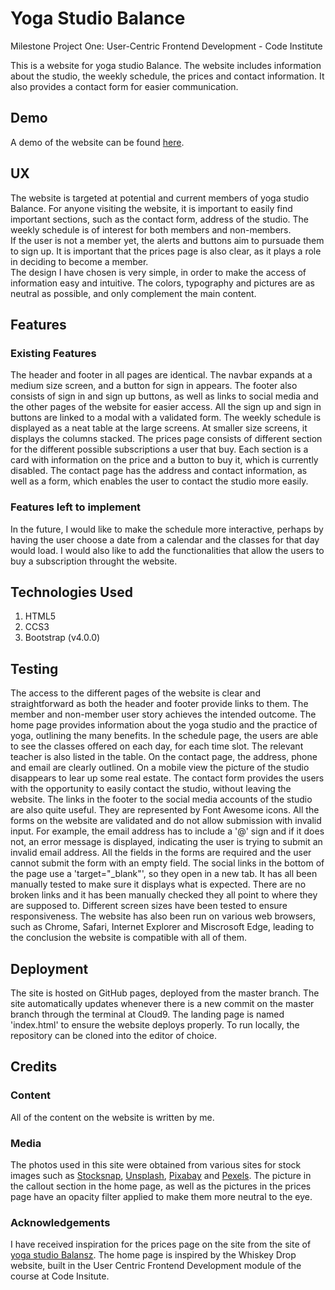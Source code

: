 # Yoga Studio Balance
Milestone Project One: User-Centric Frontend Development - Code Institute

This is a website for yoga studio Balance. The website includes information about the studio, the weekly schedule, the prices and contact information. It also provides a contact form for easier communication.

## Demo 
A demo of the website can  be found [here](https://diovcharova.github.io/milestoneproject1/index.html).

## UX
The website is targeted at potential and current members of yoga studio Balance. For anyone visiting the website, it is important to easily find important sections, such as the contact form, address of the studio. The weekly schedule is of interest for both members and non-members.   
If the user is not a member yet, the alerts and buttons aim to pursuade them to sign up. It is important that the prices page is also clear, as it plays a role in deciding to become a member.  
The design I have chosen is very simple, in order to make the access of information easy and intuitive. The colors, typography and pictures are as neutral as possible, and only complement the main content. 

## Features

### Existing Features
The header and footer in all pages are identical. The navbar expands at a medium size screen, and a button for sign in appears. The footer also consists of sign in and sign up buttons, as well as links to social media and the other pages of the website for easier access. All the sign up and sign in buttons are linked to a modal with a validated form. The weekly schedule is displayed as a neat table at the large screens. At smaller size screens, it displays the columns stacked. The prices page consists of different section for the different possible subscriptions a user that buy. Each section is a card with information on the price and a button to buy it, which is currently disabled. The contact page has the address and contact information, as well as a form, which enables the user to contact the studio more easily. 

### Features left to implement
In the future, I would like to make the schedule more interactive, perhaps by having the user choose a date from a calendar and the classes for that day would load. I would also like to add the functionalities that allow the users to buy a subscription throught the website.

## Technologies Used
1. HTML5
2. CCS3
3. Bootstrap (v4.0.0)
 
## Testing
The access to the different pages of the website is clear and straightforward as both the header and footer provide links to them. The member and non-member user story achieves the intended outcome. The home page provides information about the yoga studio and the practice of yoga, outlining the many benefits. In the schedule page, the users are able to see the classes offered on each day, for each time slot. The relevant teacher is also listed in the table. On the contact page, the address, phone and email are clearly outlined. On a mobile view the picture of the studio disappears to lear up some real estate. The contact form provides the users with the opportunity to easily contact the studio, without leaving the website. The links in the footer to the social media accounts of the studio are also quite useful. They are represented by Font Awesome icons.
All the forms on the website are validated and do not allow submission with invalid input. For example, the email address has to include a '@' sign and if it does not, an error message is displayed, indicating the user is trying to submit an invalid email address. All the fields in the forms are required and the user cannot submit the form with an empty field. 
The social links in the bottom of the page use a 'target="_blank"', so they open in a new tab. It has all been manually tested to make sure it displays what is expected. 
There are no broken links and it has been manually checked they all point to where they are supposed to. 
Different screen sizes have been tested to ensure responsiveness. The website has also been run on various web browsers, such as Chrome, Safari, Internet Explorer and Miscrosoft Edge, leading to the conclusion the website is compatible with all of them. 

## Deployment
The site is hosted on GitHub pages, deployed from the master branch. The site automatically updates whenever there is a new commit on the master branch through the terminal at Cloud9. The landing page is named 'index.html' to ensure the website deploys properly. To run locally, the repository can be cloned into the editor of choice.

## Credits

### Content
All of the content on the website is written by me. 
### Media
The photos used in this site were obtained from various sites for stock images such as [Stocksnap](https://stocksnap.io), [Unsplash](https://unsplash.com), [Pixabay](https://pixabay.com) and [Pexels](https://www.pexels.com). The picture in the callout section in the home page, as well as the pictures in the prices page have an opacity filter applied to make them more neutral to the eye.
### Acknowledgements 
I have received inspiration for the prices page on the site from the site of [yoga studio Balansz](https://balanzs.nl). 
The home page is inspired by the Whiskey Drop website, built in the User Centric Frontend Development module of the course at Code Insitute. 
